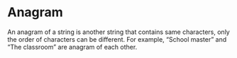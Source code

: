 # Anagram
An anagram of a string is another string that contains same characters, 
only the order of characters can be different. For example, “School master”
and “The classroom” are anagram of each other.
